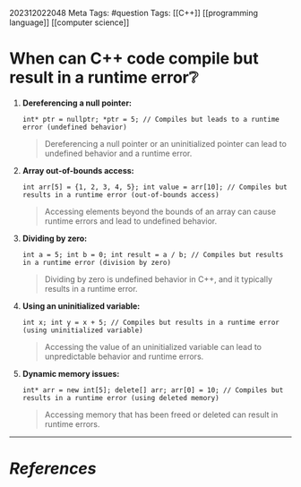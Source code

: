 202312022048
Meta Tags: #question
Tags: [[C++]] [[programming language]] [[computer science]]

# When can C++ code compile but result in a runtime error❔

1. **Dereferencing a null pointer:**
    
    `int* ptr = nullptr; *ptr = 5; // Compiles but leads to a runtime error (undefined behavior)`
    
    >Dereferencing a null pointer or an uninitialized pointer can lead to undefined behavior and a runtime error.
    
2. **Array out-of-bounds access:**
    
    `int arr[5] = {1, 2, 3, 4, 5}; int value = arr[10]; // Compiles but results in a runtime error (out-of-bounds access)`
    
    >Accessing elements beyond the bounds of an array can cause runtime errors and lead to undefined behavior.
    
3. **Dividing by zero:**
    
    `int a = 5; int b = 0; int result = a / b; // Compiles but results in a runtime error (division by zero)`
    
   > Dividing by zero is undefined behavior in C++, and it typically results in a runtime error.
    
4. **Using an uninitialized variable:**
    
    `int x; int y = x + 5; // Compiles but results in a runtime error (using uninitialized variable)`
    
    >Accessing the value of an uninitialized variable can lead to unpredictable behavior and runtime errors.
    
5. **Dynamic memory issues:**
    
    `int* arr = new int[5]; delete[] arr; arr[0] = 10; // Compiles but results in a runtime error (using deleted memory)`
    
    >Accessing memory that has been freed or deleted can result in runtime errors.




---
# *References*